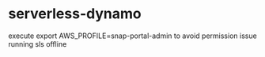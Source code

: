 # serverless-dynamo


execute export AWS_PROFILE=snap-portal-admin  to avoid permission issue running sls offline